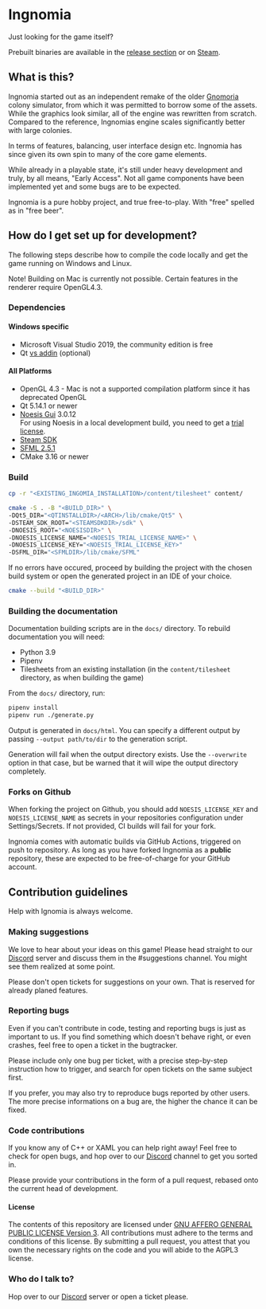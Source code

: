 # Ingnomia #

Just looking for the game itself?

Prebuilt binaries are available in the [release section](https://github.com/rschurade/Ingnomia/releases) or on 
[Steam](https://store.steampowered.com/app/709240/Ingnomia/).

## What is this? ##

Ingnomia started out as an independent remake of the older [Gnomoria](https://store.steampowered.com/app/224500/Gnomoria/) colony simulator, from which it was permitted to borrow some of the assets.
While the graphics look similar, all of the engine was rewritten from scratch. Compared to the reference, Ingnomias engine scales significantly better with large colonies.

In terms of features, balancing, user interface design etc. Ingnomia has since given its own spin to many of the core game elements.

While already in a playable state, it's still under heavy development and truly, by all means, "Early Access".
Not all game components have been implemented yet and some bugs are to be expected.

Ingnomia is a pure hobby project, and true free-to-play. With "free" spelled as in "free beer".

## How do I get set up for development? ##

The following steps describe how to compile the code locally and get the game running on Windows and Linux.

Note! Building on Mac is currently not possible. Certain features in the renderer require OpenGL4.3.

### Dependencies ###

#### Windows specific ####
* Microsoft Visual Studio 2019, the community edition is free
* Qt [vs addin](http://download.qt.io/official_releases/vsaddin/2.5.2/) (optional)
#### All Platforms ####
* OpenGL 4.3 - Mac is not a supported compilation platform since it has deprecated OpenGL
* Qt 5.14.1 or newer
* [Noesis Gui](https://www.noesisengine.com/developers/downloads.php) 3.0.12\
  For using Noesis in a local development build, you need to get a [trial license](https://www.noesisengine.com/trial/).
* [Steam SDK](https://partner.steamgames.com/doc/sdk)
* [SFML 2.5.1](https://www.sfml-dev.org/download/sfml/2.5.1/)
* CMake 3.16 or newer

### Build ###

```bash
cp -r "<EXISTING_INGOMIA_INSTALLATION>/content/tilesheet" content/

cmake -S . -B "<BUILD_DIR>" \
-DQt5_DIR="<QTINSTALLDIR>/<ARCH>/lib/cmake/Qt5" \
-DSTEAM_SDK_ROOT="<STEAMSDKDIR>/sdk" \
-DNOESIS_ROOT="<NOESISDIR>" \
-DNOESIS_LICENSE_NAME="<NOESIS_TRIAL_LICENSE_NAME>" \
-DNOESIS_LICENSE_KEY="<NOESIS_TRIAL_LICENSE_KEY>"
-DSFML_DIR="<SFMLDIR>/lib/cmake/SFML"
```

If no errors have occured, proceed by building the project with the chosen build system or open the generated project in an IDE of your choice.

```bash
cmake --build "<BUILD_DIR>"
```

### Building the documentation ###

Documentation building scripts are in the `docs/` directory. To rebuild documentation you will need:

* Python 3.9
* Pipenv
* Tilesheets from an existing installation (in the `content/tilesheet` directory, as when building the game)

From the `docs/` directory, run:

```bash
pipenv install
pipenv run ./generate.py
```

Output is generated in `docs/html`. You can specify a different output by passing `--output path/to/dir` to the generation script.

Generation will fail when the output directory exists. Use the `--overwrite` option in that case, but be warned that it will wipe the output directory completely.

### Forks on Github ###

When forking the project on Github, you should add `NOESIS_LICENSE_KEY` and `NOESIS_LICENSE_NAME` as secrets in your repositories configuration under Settings/Secrets. If not provided, CI builds will fail for your fork.

Ingnomia comes with automatic builds via GitHub Actions, triggered on push to repository.
As long as you have forked Ingnomia as a **public** repository, these are expected to be free-of-charge for your GitHub account.

## Contribution guidelines ##

Help with Ignomia is always welcome.

### Making suggestions ###

We love to hear about your ideas on this game! Please head straight to our [Discord](https://discord.gg/DCSmxVD) server and discuss them in the #suggestions channel. You might see them realized at some point.

Please don't open tickets for suggestions on your own. That is reserved for already planed features.

### Reporting bugs ###

Even if you can't contribute in code, testing and reporting bugs is just as important to us. If you find something which doesn't behave right, or even crashes, feel free to open a ticket in the bugtracker.

Please include only one bug per ticket, with a precise step-by-step instruction how to trigger, and search for open tickets on the same subject first.

If you prefer, you may also try to reproduce bugs reported by other users. The more precise informations on a bug are, the higher the chance it can be fixed.

### Code contributions ###

If you know any of C++ or XAML you can help right away! Feel free to check for open bugs, and hop over to our [Discord](https://discord.gg/DCSmxVD) channel to get you sorted in.

Please provide your contributions in the form of a pull request, rebased onto the current head of development.

#### License ####

The contents of this repository are licensed under [GNU AFFERO GENERAL PUBLIC LICENSE Version 3](LICENSE). All contributions must adhere to the terms and conditions of this license. By submitting a pull request, you attest that you own the necessary rights on the code and you will abide to the AGPL3 license.

### Who do I talk to? ###

Hop over to our [Discord](https://discord.gg/DCSmxVD) server or open a ticket please.
